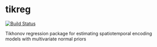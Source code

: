 # tikreg
[![Build Status](https://travis-ci.com/gallantlab/stevem.svg?token=DG1xpt4Upohy9kdU6zzg&branch=master)](https://travis-ci.com/gallantlab/stevem)

Tikhonov regression package for estimating spatiotemporal encoding models with multivariate normal priors
